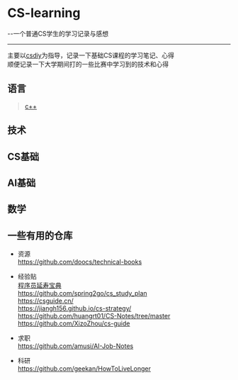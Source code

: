 # CS-learning  
 --一个普通CS学生的学习记录与感想
***

主要以[csdiy](https://csdiy.wiki/)为指导，记录一下基础CS课程的学习笔记、心得  
顺便记录一下大学期间打的一些比赛中学习到的技术和心得  
## 语言  
> [c++](https://github.com/YYWSHU/CS-/tree/main/Language/c%2B%2B)
## 技术  

## CS基础  

## AI基础  

## 数学  

## 一些有用的仓库
- 资源  
<https://github.com/doocs/technical-books>

- 经验贴  
[程序员延寿宝典](https://github.com/geekan/HowToLiveLonger)  
<https://github.com/spring2go/cs_study_plan>  
<https://csguide.cn/>  
<https://jiangh156.github.io/cs-strategy/>  
<https://github.com/huangrt01/CS-Notes/tree/master>  
<https://github.com/XizoZhou/cs-guide>

- 求职  
<https://github.com/amusi/AI-Job-Notes>

- 科研  
<https://github.com/geekan/HowToLiveLonger>
